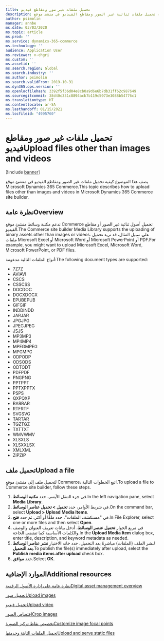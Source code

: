 ```yaml
---
title: تحميل ملفات غير صور ومقاطع فيديو
description: يصف هذا الموضوع كيفية تحميل ملفات ثنائية غير الصور ومقاطع الفيديو في منشئ موقع Microsoft Dynamics 365 Commerce.
author: psimolin
manager: annbe
ms.date: 03/03/2020
ms.topic: article
ms.prod: ''
ms.service: dynamics-365-commerce
ms.technology: ''
audience: Application User
ms.reviewer: v-chgri
ms.custom: ''
ms.assetid: ''
ms.search.region: Global
ms.search.industry: ''
ms.author: psimolin
ms.search.validFrom: 2019-10-31
ms.dyn365.ops.version: ''
ms.openlocfilehash: 3392f5f36d04e8cb0a9d6e6b7db31ff62c987649
ms.sourcegitcommit: 38d40c331c8894acb7b119c5073e3088b54776c1
ms.translationtype: HT
ms.contentlocale: ar-SA
ms.lasthandoff: 01/15/2021
ms.locfileid: "4995760"
---
```

# <a name="upload-files-other-than-images-and-videos"></a><span data-ttu-id="f9e38-103">تحميل ملفات غير صور ومقاطع فيديو</span><span class="sxs-lookup"><span data-stu-id="f9e38-103">Upload files other than images and videos</span></span>

[!include [banner](includes/banner.md)]

<span data-ttu-id="f9e38-104">يصف هذا الموضوع كيفية تحميل ملفات غير الصور ومقاطع الفيديو في منشئ موقع Microsoft Dynamics 365 Commerce.</span><span class="sxs-lookup"><span data-stu-id="f9e38-104">This topic describes how to upload files other than images and videos in Microsoft Dynamics 365 Commerce site builder.</span></span>

## <a name="overview"></a><span data-ttu-id="f9e38-105">نظرة عامة</span><span class="sxs-lookup"><span data-stu-id="f9e38-105">Overview</span></span>

<span data-ttu-id="f9e38-106">تدعم مكتبة وسائط منشئ موقع Commerce تحميل أصول ثنائية غير الصور أو مقاطع الفيديو.</span><span class="sxs-lookup"><span data-stu-id="f9e38-106">The Commerce site builder Media Library supports the uploading of binary assets other than images or videos.</span></span> <span data-ttu-id="f9e38-107">على سبيل المثال، قد تريد تحميل ملفات Microsoft Excel أو Microsoft Word أو Microsoft PowerPoint أو PDF.</span><span class="sxs-lookup"><span data-stu-id="f9e38-107">For example, you might want to upload Microsoft Excel, Microsoft Word, Microsoft PowerPoint, or PDF files.</span></span>

<span data-ttu-id="f9e38-108">أنواع الملفات التالية مدعومة:</span><span class="sxs-lookup"><span data-stu-id="f9e38-108">The following document types are supported:</span></span>
- <span data-ttu-id="f9e38-109">7Z</span><span class="sxs-lookup"><span data-stu-id="f9e38-109">7Z</span></span>
- <span data-ttu-id="f9e38-110">AVI</span><span class="sxs-lookup"><span data-stu-id="f9e38-110">AVI</span></span>
- <span data-ttu-id="f9e38-111">CS</span><span class="sxs-lookup"><span data-stu-id="f9e38-111">CS</span></span>
- <span data-ttu-id="f9e38-112">CSS</span><span class="sxs-lookup"><span data-stu-id="f9e38-112">CSS</span></span>
- <span data-ttu-id="f9e38-113">DOC</span><span class="sxs-lookup"><span data-stu-id="f9e38-113">DOC</span></span>
- <span data-ttu-id="f9e38-114">DOCX</span><span class="sxs-lookup"><span data-stu-id="f9e38-114">DOCX</span></span>
- <span data-ttu-id="f9e38-115">EPUB</span><span class="sxs-lookup"><span data-stu-id="f9e38-115">EPUB</span></span>
- <span data-ttu-id="f9e38-116">GIF</span><span class="sxs-lookup"><span data-stu-id="f9e38-116">GIF</span></span>
- <span data-ttu-id="f9e38-117">INDD</span><span class="sxs-lookup"><span data-stu-id="f9e38-117">INDD</span></span>
- <span data-ttu-id="f9e38-118">JAR</span><span class="sxs-lookup"><span data-stu-id="f9e38-118">JAR</span></span>
- <span data-ttu-id="f9e38-119">JPG</span><span class="sxs-lookup"><span data-stu-id="f9e38-119">JPG</span></span>
- <span data-ttu-id="f9e38-120">JPEG</span><span class="sxs-lookup"><span data-stu-id="f9e38-120">JPEG</span></span>
- <span data-ttu-id="f9e38-121">JS</span><span class="sxs-lookup"><span data-stu-id="f9e38-121">JS</span></span>
- <span data-ttu-id="f9e38-122">MP3</span><span class="sxs-lookup"><span data-stu-id="f9e38-122">MP3</span></span>
- <span data-ttu-id="f9e38-123">MP4</span><span class="sxs-lookup"><span data-stu-id="f9e38-123">MP4</span></span>
- <span data-ttu-id="f9e38-124">MPEG</span><span class="sxs-lookup"><span data-stu-id="f9e38-124">MPEG</span></span>
- <span data-ttu-id="f9e38-125">MPG</span><span class="sxs-lookup"><span data-stu-id="f9e38-125">MPG</span></span>
- <span data-ttu-id="f9e38-126">ODP</span><span class="sxs-lookup"><span data-stu-id="f9e38-126">ODP</span></span>
- <span data-ttu-id="f9e38-127">ODS</span><span class="sxs-lookup"><span data-stu-id="f9e38-127">ODS</span></span>
- <span data-ttu-id="f9e38-128">ODT</span><span class="sxs-lookup"><span data-stu-id="f9e38-128">ODT</span></span>
- <span data-ttu-id="f9e38-129">PDF</span><span class="sxs-lookup"><span data-stu-id="f9e38-129">PDF</span></span>
- <span data-ttu-id="f9e38-130">PNG</span><span class="sxs-lookup"><span data-stu-id="f9e38-130">PNG</span></span>
- <span data-ttu-id="f9e38-131">PPT</span><span class="sxs-lookup"><span data-stu-id="f9e38-131">PPT</span></span>
- <span data-ttu-id="f9e38-132">PPTX</span><span class="sxs-lookup"><span data-stu-id="f9e38-132">PPTX</span></span>
- <span data-ttu-id="f9e38-133">PS</span><span class="sxs-lookup"><span data-stu-id="f9e38-133">PS</span></span>
- <span data-ttu-id="f9e38-134">QXP</span><span class="sxs-lookup"><span data-stu-id="f9e38-134">QXP</span></span>
- <span data-ttu-id="f9e38-135">RAR</span><span class="sxs-lookup"><span data-stu-id="f9e38-135">RAR</span></span>
- <span data-ttu-id="f9e38-136">RTF</span><span class="sxs-lookup"><span data-stu-id="f9e38-136">RTF</span></span>
- <span data-ttu-id="f9e38-137">SVG</span><span class="sxs-lookup"><span data-stu-id="f9e38-137">SVG</span></span>
- <span data-ttu-id="f9e38-138">TAR</span><span class="sxs-lookup"><span data-stu-id="f9e38-138">TAR</span></span>
- <span data-ttu-id="f9e38-139">TGZ</span><span class="sxs-lookup"><span data-stu-id="f9e38-139">TGZ</span></span>
- <span data-ttu-id="f9e38-140">TXT</span><span class="sxs-lookup"><span data-stu-id="f9e38-140">TXT</span></span>
- <span data-ttu-id="f9e38-141">WMV</span><span class="sxs-lookup"><span data-stu-id="f9e38-141">WMV</span></span>
- <span data-ttu-id="f9e38-142">XLS</span><span class="sxs-lookup"><span data-stu-id="f9e38-142">XLS</span></span>
- <span data-ttu-id="f9e38-143">XLSX</span><span class="sxs-lookup"><span data-stu-id="f9e38-143">XLSX</span></span>
- <span data-ttu-id="f9e38-144">XML</span><span class="sxs-lookup"><span data-stu-id="f9e38-144">XML</span></span>
- <span data-ttu-id="f9e38-145">ZIP</span><span class="sxs-lookup"><span data-stu-id="f9e38-145">ZIP</span></span>

## <a name="upload-a-file"></a><span data-ttu-id="f9e38-146">تحميل ملف</span><span class="sxs-lookup"><span data-stu-id="f9e38-146">Upload a file</span></span>

<span data-ttu-id="f9e38-147">لتحميل ملف إلى منشئ موقع Commerce، اتبع الخطوات التالية.</span><span class="sxs-lookup"><span data-stu-id="f9e38-147">To upload a file to Commerce site builder, follow these steps.</span></span>

1. <span data-ttu-id="f9e38-148">في جزء التنقل الأيسر، حدد **مكتبة الوسائط**.</span><span class="sxs-lookup"><span data-stu-id="f9e38-148">In the left navigation pane, select **Media Library**.</span></span>
1. <span data-ttu-id="f9e38-149">في شريط الأوامر، حدد **تحميل \> تحميل عناصر الوسائط**.</span><span class="sxs-lookup"><span data-stu-id="f9e38-149">On the command bar, select **Upload \> Upload Media Items**.</span></span>
1. <span data-ttu-id="f9e38-150">في "مستكشف الملفات"، حدد ملفًا أو أكثر، ثم حدد **فتح**.</span><span class="sxs-lookup"><span data-stu-id="f9e38-150">In File Explorer, select one or more files and then select **Open**.</span></span>
1. <span data-ttu-id="f9e38-151">في مربع الحوار **تحميل عنصر الوسائط**، أدخل بيانات تعريف العنوان والوصف والكلمات الأساسية كما تقتضي الحاجة.</span><span class="sxs-lookup"><span data-stu-id="f9e38-151">In the **Upload Media Item** dialog box, enter title, description, and keyword metadata as needed.</span></span>
1. <span data-ttu-id="f9e38-152">لنشر الملف (الملفات) مباشرةً بعد التحميل، حدد خانه الاختيار **نشر عناصر الوسائط بعد التحميل**.</span><span class="sxs-lookup"><span data-stu-id="f9e38-152">To publish the file(s) immediately after upload, select the **Publish media items after upload** check box.</span></span>
1. <span data-ttu-id="f9e38-153">حدد **موافق**.</span><span class="sxs-lookup"><span data-stu-id="f9e38-153">Select **OK**.</span></span>

## <a name="additional-resources"></a><span data-ttu-id="f9e38-154">الموارد الإضافية</span><span class="sxs-lookup"><span data-stu-id="f9e38-154">Additional resources</span></span>

[<span data-ttu-id="f9e38-155">نظرة عامة على إدارة الأصول الرقمية</span><span class="sxs-lookup"><span data-stu-id="f9e38-155">Digital asset management overview</span></span>](dam-overview.md)

[<span data-ttu-id="f9e38-156">تحميل صور</span><span class="sxs-lookup"><span data-stu-id="f9e38-156">Upload images</span></span>](dam-upload-images.md)

[<span data-ttu-id="f9e38-157">تحميل فيديو</span><span class="sxs-lookup"><span data-stu-id="f9e38-157">Upload video</span></span>](dam-upload-video.md)

[<span data-ttu-id="f9e38-158">اقتصاص الصور</span><span class="sxs-lookup"><span data-stu-id="f9e38-158">Crop images</span></span>](dam-crop-images.md)

[<span data-ttu-id="f9e38-159">تخصيص نقاط تركيز الصورة</span><span class="sxs-lookup"><span data-stu-id="f9e38-159">Customize image focal points</span></span>](dam-custom-focal-point.md)

[<span data-ttu-id="f9e38-160">تحميل الملفات الثابتة وخدمتها</span><span class="sxs-lookup"><span data-stu-id="f9e38-160">Upload and serve static files</span></span>](upload-serve-static-files.md)
